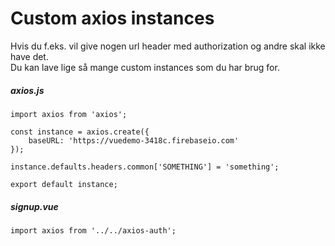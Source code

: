 # Custom axios instances
Hvis du f.eks. vil give nogen url header med authorization og andre skal ikke have det.  
Du kan lave lige så mange custom instances som du har brug for.  
##### axios.js
```
import axios from 'axios';

const instance = axios.create({
    baseURL: 'https://vuedemo-3418c.firebaseio.com'
});

instance.defaults.headers.common['SOMETHING'] = 'something';

export default instance;
```
##### signup.vue
```
import axios from '../../axios-auth';
```
